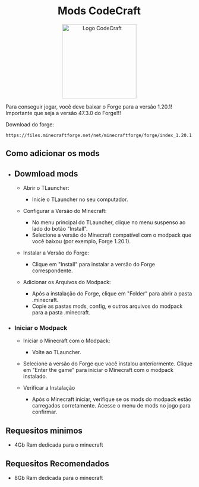 
<h1 align="center"> Mods CodeCraft </h1>

<div id="header" align="center">
    <img src="https://drive.google.com/file/d/1Jz9iNLEPHodSNVMfjneYFvzZbP9DGqKm/view?usp=sharing" alt="Logo CodeCraft" width="200"/>  
</div>

Para conseguir jogar, você deve baixar o Forge para a versão 1.20.1! Importante que seja a versão 47.3.0 do Forge!!!

Download do forge: 
```ssh
https://files.minecraftforge.net/net/minecraftforge/forge/index_1.20.1.html
```


## Como adicionar os mods
- ## Dowmload mods
    - Abrir o TLauncher:

        - Inicie o TLauncher no seu computador. 
        
    - Configurar a Versão do Minecraft:

        - No menu principal do TLauncher, clique no menu suspenso ao lado do botão "Install".
        - Selecione a versão do Minecraft compatível com o modpack que você baixou (por exemplo, Forge 1.20.1).

    - Instalar a Versão do Forge:

        - Clique em "Install" para instalar a versão do Forge correspondente.
        
    - Adicionar os Arquivos do Modpack:

        - Após a instalação do Forge, clique em "Folder" para abrir a pasta .minecraft.
        - Copie as pastas mods, config, e outros arquivos do modpack para a pasta .minecraft.

- ### Iniciar o Modpack
    - Iniciar o Minecraft com o Modpack:
        - Volte ao TLauncher.
    -   Selecione a versão do Forge que você instalou anteriormente.
    Clique em "Enter the game" para iniciar o Minecraft com o modpack instalado.

    - Verificar a Instalação
        - Após o Minecraft iniciar, verifique se os mods do modpack estão carregados corretamente.
        Acesse o menu de mods no jogo para confirmar.

## Requesitos minimos 
- 4Gb Ram dedicada para o minecraft

## Requesitos Recomendados

- 8Gb Ram dedicada para o minecraft
